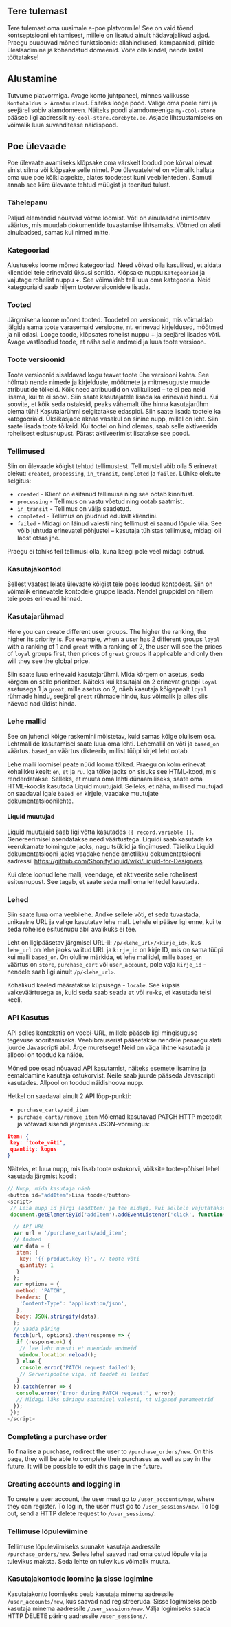 ## Tere tulemast

Tere tulemast oma uusimale e-poe platvormile! See on vaid tõend kontseptsiooni ehitamisest, millele on lisatud ainult hädavajalikud asjad. Praegu puuduvad mõned funktsioonid: allahindlused, kampaaniad, piltide üleslaadimine ja kohandatud domeenid. Võite olla kindel, nende kallal töötatakse!

## Alustamine

Tutvume platvormiga. Avage konto juhtpaneel, minnes valikusse `Kontohaldus > Armatuurlaud`. Esiteks looge pood. Valige oma poele nimi ja seejärel sobiv alamdomeen. Näiteks poodi alamdomeeniga `my-cool-store` pääseb ligi aadressilt `my-cool-store.corebyte.ee`. Asjade lihtsustamiseks on võimalik luua suvanditesse näidispood.

## Poe ülevaade

Poe ülevaate avamiseks klõpsake oma värskelt loodud poe kõrval olevat sinist silma või klõpsake selle nimel.
Poe ülevaatelehel on võimalik hallata oma uue poe kõiki aspekte, alates toodetest kuni veebilehtedeni. Samuti annab see kiire ülevaate tehtud müügist ja teenitud tulust.

### Tähelepanu

Paljud elemendid nõuavad võtme loomist. Võti on ainulaadne inimloetav väärtus, mis muudab dokumentide tuvastamise lihtsamaks. Võtmed on alati ainulaadsed, samas kui nimed mitte.

### Kategooriad

Alustuseks loome mõned kategooriad. Need võivad olla kasulikud, et aidata klientidel teie erinevaid üksusi sortida. Klõpsake nuppu `Kategooriad` ja vajutage rohelist nuppu +. See võimaldab teil luua oma kategooria. Neid kategooriaid saab hiljem tooteversioonidele lisada.

### Tooted

Järgmisena loome mõned tooted. Toodetel on versioonid, mis võimaldab jälgida sama toote varasemaid versioone, nt. erinevad kirjeldused, mõõtmed ja nii edasi.
Looge toode, klõpsates rohelist nuppu + ja seejärel lisades võti. Avage vastloodud toode, et näha selle andmeid ja luua toote versioon.

### Toote versioonid

Toote versioonid sisaldavad kogu teavet toote ühe versiooni kohta. See hõlmab nende nimede ja kirjelduste, mõõtmete ja mitmesuguste muude atribuutide tõlkeid. Kõik need atribuudid on valikulised – te ei pea neid lisama, kui te ei soovi.
Siin saate kasutajatele lisada ka erinevaid hindu. Kui soovite, et kõik seda ostaksid, peaks vähemalt ühe hinna kasutajarühm olema tühi! Kasutajarühmi selgitatakse edaspidi. Siin saate lisada tootele ka kategooriaid.
Üksikasjade aknas vasakul on sinine nupp, millel on leht. Siin saate lisada toote tõlkeid.
Kui tootel on hind olemas, saab selle aktiveerida rohelisest esitusnupust. Pärast aktiveerimist lisatakse see poodi.

### Tellimused

Siin on ülevaade kõigist tehtud tellimustest. Tellimustel võib olla 5 erinevat olekut: `created`, `processing`, `in_transit`, `completed` ja `failed`.
Lühike olekute selgitus:

- `created` - Klient on esitanud tellimuse ning see ootab kinnitust.
- `processing` - Tellimus on vastu võetud ning ootab saatmist.
- `in_transit` - Tellimus on välja saadetud.
- `completed` - Tellimus on jõudnud edukalt kliendini.
- `failed` - Midagi on läinud valesti ning tellimust ei saanud lõpule viia. See võib juhtuda erinevatel põhjustel – kasutaja tühistas tellimuse, midagi oli laost otsas jne.

Praegu ei tohiks teil tellimusi olla, kuna keegi pole veel midagi ostnud.

### Kasutajakontod

Sellest vaatest leiate ülevaate kõigist teie poes loodud kontodest. Siin on võimalik erinevatele kontodele gruppe lisada. Nendel gruppidel on hiljem teie poes erinevad hinnad.

### Kasutajarühmad

Here you can create different user groups. The higher the ranking, the higher its priority is. For example, when a user has 2 different groups `loyal` with a ranking of 1 and `great` with a ranking of 2, the user will see the prices of `loyal` groups first, then prices of `great` groups if applicable and only then will they see the global price.

Siin saate luua erinevaid kasutajarühmi. Mida kõrgem on asetus, seda kõrgem on selle prioriteet. Näiteks kui kasutajal on 2 erinevat gruppi `loyal` asetusega 1 ja `great`, mille asetus on 2, näeb kasutaja kõigepealt `loyal` rühmade hindu, seejärel `great` rühmade hindu, kus võimalik ja alles siis näevad nad üldist hinda.

### Lehe mallid

See on juhendi kõige raskemini mõistetav, kuid samas kõige olulisem osa. Lehtmallide kasutamisel saate luua oma lehti. Lehemallil on võti ja `based_on` väärtus. `based_on` väärtus dikteerib, millist tüüpi kirjet leht ootab.

Lehe malli loomisel peate nüüd looma tõlked. Praegu on kolm erinevat kohalikku keelt: `en`, `et` ja `ru`. Iga tõlke jaoks on sisuks see HTML-kood, mis renderdatakse. Selleks, et muuta oma lehti dünaamiliseks, saate oma HTML-koodis kasutada Liquid muutujaid. Selleks, et näha, millised muutujad on saadaval igale `based_on` kirjele, vaadake muutujate dokumentatsioonilehte.

#### Liquid muutujad

Liquid muutujaid saab ligi võtta kasutades `{{ record.variable }}`. Genereerimisel asendatakse need väärtustega. Liquidi saab kasutada ka keerukamate toimingute jaoks, nagu tsüklid ja tingimused. Täieliku Liquid dokumentatsiooni jaoks vaadake nende ametlikku dokumentatsiooni aadressil <https://github.com/Shopify/liquid/wiki/Liquid-for-Designers>.

Kui olete loonud lehe malli, veenduge, et aktiveerite selle rohelisest esitusnupust. See tagab, et saate seda malli oma lehtedel kasutada.

### Lehed

Siin saate luua oma veebilehe. Andke sellele võti, et seda tuvastada, unikaalne URL ja valige kasutatav lehe mall. Lehele ei pääse ligi enne, kui te seda rohelise esitusnupu abil avalikuks ei tee.

Leht on ligipääsetav järgmisel URL-il: `/p/<lehe_url>/<kirje_id>`, kus `lehe_url` on lehe jaoks valitud URL ja `kirje_id` on kirje ID, mis on sama tüüpi kui malli `based_on`. On oluline märkida, et lehe mallidel, mille `based_on` väärtus on `store`, `purchase_cart` või `user_account`, pole vaja `kirje_id` - nendele saab ligi ainult `/p/<lehe_url>`.

Kohalikud keeled määratakse küpsisega - `locale`. See küpsis vaikeväärtusega `en`, kuid seda saab seada `et` või `ru`-ks, et kasutada teisi keeli.

### API Kasutus

API selles kontekstis on veebi-URL, millele pääseb ligi mingisuguse tegevuse sooritamiseks. Veebibrauserist pääsetakse nendele peaaegu alati juurde Javascripti abil. Ärge muretsege! Neid on väga lihtne kasutada ja allpool on toodud ka näide.

Mõned poe osad nõuavad API kasutamist, näiteks esemete lisamine ja eemaldamine kasutaja ostukorvist. Neile saab juurde pääseda Javascripti kasutades. Allpool on toodud näidishoova nupp.

Hetkel on saadaval ainult 2 API lõpp-punkti:

- `purchase_carts/add_item`
- `purchase_carts/remove_item`
Mõlemad kasutavad PATCH HTTP meetodit ja võtavad sisendi järgmises JSON-vormingus:

```json
item: {
 key: 'toote_võti',
 quantity: kogus
}
```

Näiteks, et luua nupp, mis lisab toote ostukorvi, võiksite toote-põhisel lehel kasutada järgmist koodi:

```javascript
// Nupp, mida kasutaja näeb
<button id="addItem">Lisa toode</button>
<script>
 // Leia nupp id järgi (addItem) ja tee midagi, kui sellele vajutatakse
 document.getElementById('addItem').addEventListener('click', function() {

  // API URL
  var url = '/purchase_carts/add_item';
  // Andmed
  var data = {
   item: {
    key: '{{ product.key }}', // toote võti
    quantity: 1
   }
  };
  var options = {
   method: 'PATCH',
   headers: {
    'Content-Type': 'application/json',
   },
   body: JSON.stringify(data),
  };
  // Saada päring
  fetch(url, options).then(response => {
   if (response.ok) {
    // lae leht uuesti et uuendada andmeid
    window.location.reload();
   } else {
    console.error('PATCH request failed');
    // Serveripoolne viga, nt toodet ei leitud
   }
  }).catch(error => {
   console.error('Error during PATCH request:', error);
   // Midagi läks päringu saatmisel valesti, nt vigased parameetrid
  });
 });
</script>
```

### Completing a purchase order

To finalise a purchase, redirect the user to `/purchase_orders/new`. On this page, they will be able to complete their purchases as well as pay in the future. It will be possible to edit this page in the future.

### Creating accounts and logging in

To create a user account, the user must go to `/user_accounts/new`, where they can register. To log in, the user must go to `/user_sessions/new`. To log out, send a HTTP delete request to `/user_sessions/`.

### Tellimuse lõpuleviimine

Tellimuse lõpuleviimiseks suunake kasutaja aadressile `/purchase_orders/new`. Selles lehel saavad nad oma ostud lõpule viia ja tulevikus maksta. Seda lehte on tulevikus võimalik muuta.

### Kasutajakontode loomine ja sisse logimine

Kasutajakonto loomiseks peab kasutaja minema aadressile `/user_accounts/new`, kus saavad nad registreeruda. Sisse logimiseks peab kasutaja minema aadressile `/user_sessions/new`. Välja logimiseks saada HTTP DELETE päring aadressile `/user_sessions/`.
